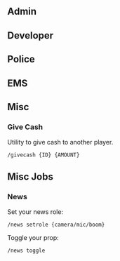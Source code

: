 ## Admin

## Developer

## Police

## EMS

## Misc
### Give Cash
Utility to give cash to another player.
```
/givecash {ID} {AMOUNT}
```

## Misc Jobs
### News
Set your news role:
```
/news setrole {camera/mic/boom}
```
Toggle your prop:
```
/news toggle
```
